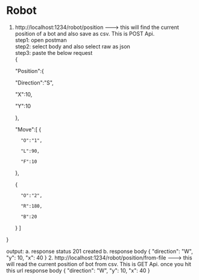 # Robot
1. http://localhost:1234/robot/position ---> this will find the current position of a bot and also save as csv. This is POST Api.<br>
step1: open postman<br>
step2: select body and also select raw as json<br>
step3: paste the below request<br>
{

   "Position":{

      "Direction":"S",

      "X":10,

      "Y":10

   },

   "Move":[
{

         "O":"1",

         "L":90,

         "F":10

      },

      {

         "O":"2",

         "R":180,

         "B":20

      }
   ]

}

output: 
a. response status 201 created
b. response body 
{
    "direction": "W",
    "y": 10,
    "x": 40
}
2. http://localhost:1234/robot/position/from-file ---> this will read the current position of bot from csv. This is GET Api.
once you hit this url
response body
{
    "direction": "W",
    "y": 10,
    "x": 40
}
